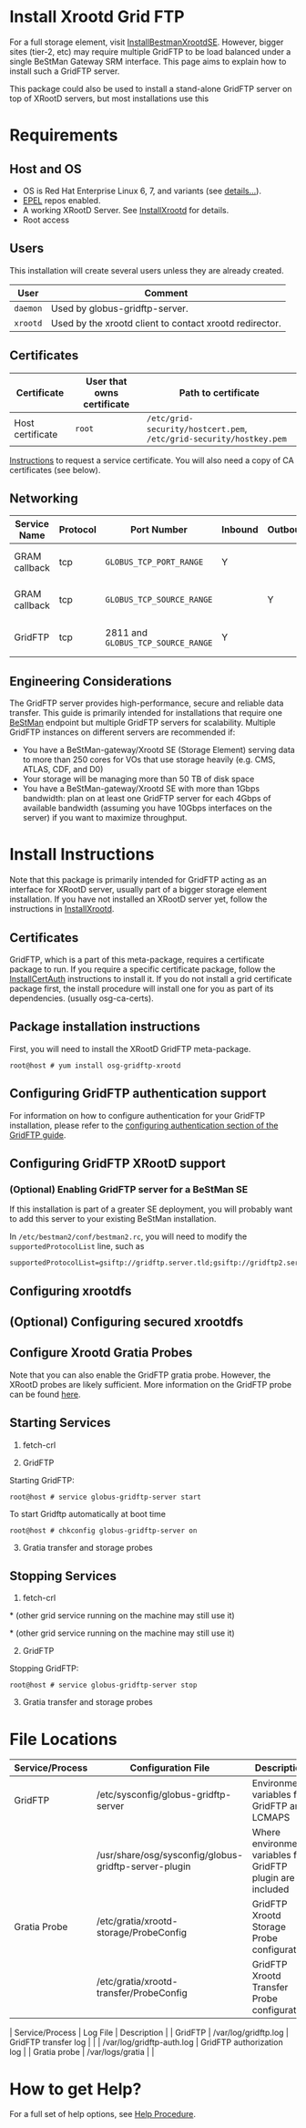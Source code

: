 Install Xrootd Grid FTP
============================

For a full storage element, visit [InstallBestmanXrootdSE](install-bestman-xrootd.md). However, bigger sites (tier-2, etc) may require multiple GridFTP to be load balanced under a single BeStMan Gateway SRM interface. This page aims to explain how to install such a GridFTP server.

This package could also be used to install a stand-alone GridFTP server on top of XRootD servers, but most installations use this

Requirements
=================

Host and OS 
-----------------------------------------------------

-   OS is Red Hat Enterprise Linux 6, 7, and variants (see [details...](../release/supported_platforms.md)).
-   [EPEL](http://fedoraproject.org/wiki/EPEL) repos enabled.
-   A working XRootD Server. See [InstallXrootd](https://twiki.opensciencegrid.org/bin/view/Documentation/Release3/InstallXrootd) for details.
-   Root access

Users 
-----------------------------------------------

This installation will create several users unless they are already created.

| User | Comment |
|------|---------|
| `daemon` | Used by globus-gridftp-server. |
| `xrootd` | Used by the xrootd client to contact xrootd redirector. |

Certificates 
------------------------------------------------------

| Certificate | User that owns certificate | Path to certificate |
|-------------|----------------------------|---------------------|
| Host certificate | `root` | `/etc/grid-security/hostcert.pem`, `/etc/grid-security/hostkey.pem` |

[Instructions](../security/host-certs.md) to request a service certificate. You will also need a copy of CA certificates (see below).

Networking 
----------------------------------------------------

| Service Name | Protocol | Port Number | Inbound | Outbound | Comment |
|--------------|----------|-------------|---------|----------|---------|
| GRAM callback | tcp | `GLOBUS_TCP_PORT_RANGE` | Y |   | contiguous range of ports |
| GRAM callback | tcp | `GLOBUS_TCP_SOURCE_RANGE` |   | Y | contiguous range of ports |
| GridFTP | tcp | 2811 and `GLOBUS_TCP_SOURCE_RANGE` | Y |   | contiguous range of ports |

Engineering Considerations 
--------------------------------------------------------------------

The GridFTP server provides high-performance, secure and reliable data transfer. This guide is primarily intended for installations that require one [BeStMan](install-bestman-xrootd.md) endpoint but multiple GridFTP servers for scalability. Multiple GridFTP instances on different servers are recommended if:

-   You have a BeStMan-gateway/Xrootd SE (Storage Element) serving data to more than 250 cores for VOs that use storage heavily (e.g. CMS, ATLAS, CDF, and D0)
-   Your storage will be managing more than 50 TB of disk space
-   You have a BeStMan-gateway/Xrootd SE with more than 1Gbps bandwidth: plan on at least one GridFTP server for each 4Gbps of available bandwidth (assuming you have 10Gbps interfaces on the server) if you want to maximize throughput.

Install Instructions
=========================

Note that this package is primarily intended for GridFTP acting as an interface for XRootD server, usually part of a bigger storage element installation. If you have not installed an XRootD server yet, follow the instructions in [InstallXrootd](https://twiki.opensciencegrid.org/bin/view/Documentation/Release3/InstallXrootd).

Certificates 
------------------------------------------------------

GridFTP, which is a part of this meta-package, requires a certificate package to run. If you require a specific certificate package, follow the [InstallCertAuth](../common/ca.md) instructions to install it. If you do not install a grid certificate package first, the install procedure will install one for you as part of its dependencies. (usually osg-ca-certs).

Package installation instructions 
---------------------------------------------------------------------------

First, you will need to install the XRootD GridFTP meta-package.

``` console
root@host # yum install osg-gridftp-xrootd
```

Configuring GridFTP authentication support 
------------------------------------------------------------------------------------

For information on how to configure authentication for your GridFTP installation, please refer to the [configuring authentication section of the GridFTP guide](gridftp#configuring-authentication).

Configuring GridFTP XRootD support 
----------------------------------------------------------------------------

### (Optional) Enabling GridFTP server for a BeStMan SE

If this installation is part of a greater SE deployment, you will probably want to add this server to your existing BeStMan installation.

In `/etc/bestman2/conf/bestman2.rc`, you will need to modify the `supportedProtocolList` line, such as

``` file
supportedProtocolList=gsiftp://gridftp.server.tld;gsiftp://gridftp2.server.tld;gsiftp://gridftp3.server.tld
```

Configuring xrootdfs 
--------------------------------------------------------------

(Optional) Configuring secured xrootdfs 
---------------------------------------------------------------------------------

Configure Xrootd Gratia Probes 
------------------------------------------------------------------------

Note that you can also enable the GridFTP gratia probe. However, the XRootD probes are likely sufficient. More information on the GridFTP probe can be found [here](gridftp#enabling-gratia-gridftp-transfer-probe).

Starting Services 
-----------------------------------------------------------

1. fetch-crl

2. GridFTP

Starting GridFTP:

``` console
root@host # service globus-gridftp-server start
```

To start Gridftp automatically at boot time

``` console
root@host # chkconfig globus-gridftp-server on
```

3. Gratia transfer and storage probes

Stopping Services 
-----------------------------------------------------------

1. fetch-crl

\* (other grid service running on the machine may still use it)

\* (other grid service running on the machine may still use it)

2. GridFTP

Stopping GridFTP:

``` console
root@host # service globus-gridftp-server stop
```

3. Gratia transfer and storage probes

File Locations
===================

| Service/Process | Configuration File | Description |
|-----------------|--------------------|-------------|
| GridFTP | /etc/sysconfig/globus-gridftp-server | Environment variables for GridFTP and LCMAPS |
| | /usr/share/osg/sysconfig/globus-gridftp-server-plugin | Where environment variables for GridFTP plugin are included |
| Gratia Probe | /etc/gratia/xrootd-storage/ProbeConfig | GridFTP Xrootd Storage Probe configuration |
| | /etc/gratia/xrootd-transfer/ProbeConfig | GridFTP Xrootd Transfer Probe configuration |

| Service/Process | Log File | Description |
| GridFTP | /var/log/gridftp.log | GridFTP transfer log |
| | /var/log/gridftp-auth.log | GridFTP authorization log |
| Gratia probe | /var/logs/gratia | |

How to get Help?
=====================

For a full set of help options, see [Help Procedure](../common/help.md).
